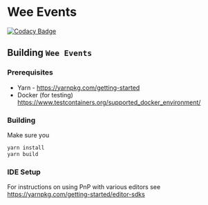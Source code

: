 # Wee Events

[![Codacy Badge](https://app.codacy.com/project/badge/Grade/518416c1092549ab858b18800ccef0e1)](https://www.codacy.com/gh/weegigs/wee-events/dashboard?utm_source=github.com&utm_medium=referral&utm_content=weegigs/wee-events&utm_campaign=Badge_Grade)

## Building `Wee Events`

### Prerequisites

- Yarn - https://yarnpkg.com/getting-started
- Docker (for testing) https://www.testcontainers.org/supported_docker_environment/

### Building

Make sure you

```sh
yarn install
yarn build
```

### IDE Setup

For instructions on using PnP with various editors see https://yarnpkg.com/getting-started/editor-sdks
